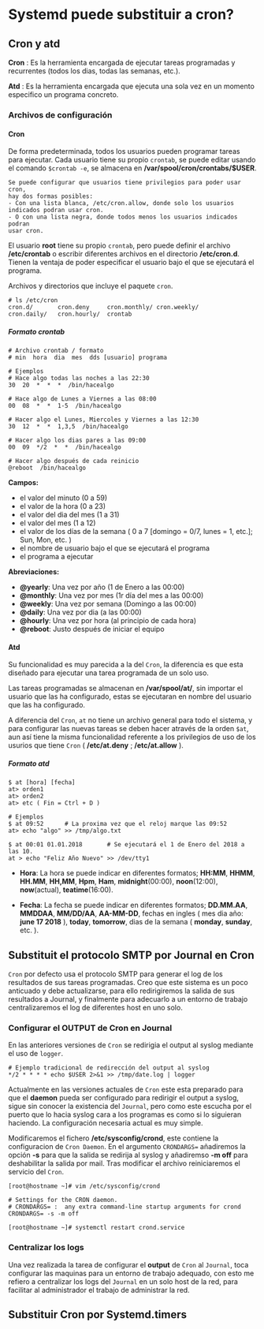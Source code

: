 # Systemd puede substituir a cron?

## Cron y atd

**Cron** :
Es la herramienta encargada de ejecutar tareas programadas y recurrentes
(todos los dias, todas las semanas, etc.).

**Atd** :
Es la herramienta encargada que ejecuta una sola vez en un momento 
especifico un programa concreto.

### Archivos de configuración

#### Cron
De forma predeterminada, todos los usuarios pueden programar tareas para
ejecutar. Cada usuario tiene su propio `crontab`, se puede editar usando
el comando `$crontab -e`, se almacena en 
**/var/spool/cron/crontabs/$USER**.

```
Se puede configurar que usuarios tiene privilegios para poder usar cron,
hay dos formas posibles:
- Con una lista blanca, /etc/cron.allow, donde solo los usuarios
indicados podran usar cron.
- O con una lista negra, donde todos menos los usuarios indicados podran 
usar cron.
```

El usuario **root** tiene su propio `crontab`, pero puede definir el
archivo **/etc/crontab** o escribir diferentes archivos en el directorio
**/etc/cron.d**. Tienen la ventaja de poder especificar el usuario bajo
el que se ejecutará el programa.

Archivos y directorios que incluye el paquete `cron`.
```
# ls /etc/cron
cron.d/       cron.deny     cron.monthly/ cron.weekly/  
cron.daily/   cron.hourly/  crontab       
```

##### Formato crontab

```
# Archivo crontab / formato
# min  hora  dia  mes  dds [usuario] programa

# Ejemplos
# Hace algo todas las noches a las 22:30
30  20  *  *  *  /bin/hacealgo

# Hace algo de Lunes a Viernes a las 08:00
00  08  *  *  1-5  /bin/hacealgo

# Hacer algo el Lunes, Miercoles y Viernes a las 12:30
30  12  *  *  1,3,5  /bin/hacealgo

# Hacer algo los dias pares a las 09:00
00  09  */2  *  *  /bin/hacealgo

# Hacer algo después de cada reinicio
@reboot  /bin/hacealgo
```

**Campos:**
- el valor del minuto (0 a 59)
- el valor de la hora (0 a 23)
- el valor del dia del mes (1 a 31)
- el valor del mes (1 a 12)
- el valor de los días de la semana ( 0 a 7 [domingo = 0/7, lunes = 1, 
etc.]; Sun, Mon, etc. )
- el nombre de usuario bajo el que se ejecutará el programa
- el programa a ejecutar

**Abreviaciones:**
- **@yearly**: Una vez por año (1 de Enero a las 00:00)
- **@monthly**: Una vez por mes (1r día del mes a las 00:00)
- **@weekly**: Una vez por semana (Domingo a las 00:00)
- **@daily**: Una vez por dia (a las 00:00)
- **@hourly**: Una vez por hora (al principio de cada hora)
- **@reboot**: Justo después de iniciar el equipo

#### Atd

Su funcionalidad es muy parecida a la del `Cron`, la diferencia es que
esta diseñado para ejecutar una tarea programada de un solo uso.

Las tareas programadas se almacenan en **/var/spool/at/**, sin importar
el usuario que las ha configurado, estas se ejecutaran en nombre del
usuario que las ha configurado.

A diferencia del `Cron`, `at` no tiene un archivo general para todo el
sistema, y para configurar las nuevas tareas se deben hacer através de
la orden `$at`, aun así tiene la misma funcionalidad referente a los 
privilegios de uso de los usurios que tiene `Cron` ( **/etc/at.deny** ; 
**/etc/at.allow** ).

##### Formato atd

```
$ at [hora] [fecha]
at> orden1
at> orden2
at> etc ( Fin = Ctrl + D )

# Ejemplos
$ at 09:52		# La proxima vez que el reloj marque las 09:52
at> echo "algo" >> /tmp/algo.txt

$ at 00:01 01.01.2018		# Se ejecutará el 1 de Enero del 2018 a las 10.
at > echo "Feliz Año Nuevo" >> /dev/tty1
```

- **Hora**: La hora se puede indicar en diferentes formatos; **HH:MM**, 
**HHMM**, **HH.MM**, **HH,MM**, **Hpm**, **Ham**, **midnight**(00:00), 
**noon**(12:00), **now**(actual), **teatime**(16:00).

- **Fecha**: La fecha se puede indicar en diferentes formatos; 
**DD.MM.AA**, **MMDDAA**, **MM/DD/AA**, **AA-MM-DD**, fechas en ingles
( mes dia año: **june 17 2018** ), **today**, **tomorrow**, dias de la
semana ( **monday**, **sunday**, etc. ). 

## Substituit el protocolo SMTP por Journal en Cron

`Cron` por defecto usa el protocolo SMTP para generar el log de los
resultados de sus tareas programadas. Creo que este sistema es un poco 
anticuado y debe actualizarse, para ello redirigiremos la salida de sus
resultados a Journal, y finalmente para adecuarlo a un entorno de trabajo
centralizaremos el log de diferentes host en uno solo.

### Configurar el OUTPUT de Cron en Journal

En las anteriores versiones de `Cron` se redirigia el output al syslog 
mediante el uso de `logger`.

```
# Ejemplo tradicional de redirección del output al syslog
*/2 * * * * echo $USER 2>&1 >> /tmp/date.log | logger
```

Actualmente en las versiones actuales de `Cron` este esta preparado para
que el **daemon** pueda ser configurado para redirigir el output a
syslog, sigue sin conocer la existencia del `Journal`, pero como este
escucha por el puerto que lo hacia syslog cara a los programas es como
si lo siguieran haciendo. La configuración necesaria actual es muy
simple.

Modificaremos el fichero **/etc/sysconfig/crond**, este contiene la
configuracion de `Cron Daemon`.
En el argumento `CRONDARGS=` añadiremos la opción **-s** para que la
salida se redirija al syslog y añadiremso **-m off** para deshabilitar
la salida por mail. Tras modificar el archivo reiniciaremos el servicio
del `Cron`.

```
[root@hostname ~]# vim /etc/sysconfig/crond

# Settings for the CRON daemon.
# CRONDARGS= :  any extra command-line startup arguments for crond
CRONDARGS= -s -m off

[root@hostname ~]# systemctl restart crond.service
```

### Centralizar los logs

Una vez realizada la tarea de configurar el **output** de `Cron` al 
`Journal`, toca configurar las maquinas para un entorno de trabajo
adequado, con esto me refiero a centralizar los logs del `Journal` en
un solo host de la red, para facilitar al administrador el trabajo de
administrar la red.

## Substituir Cron por Systemd.timers
